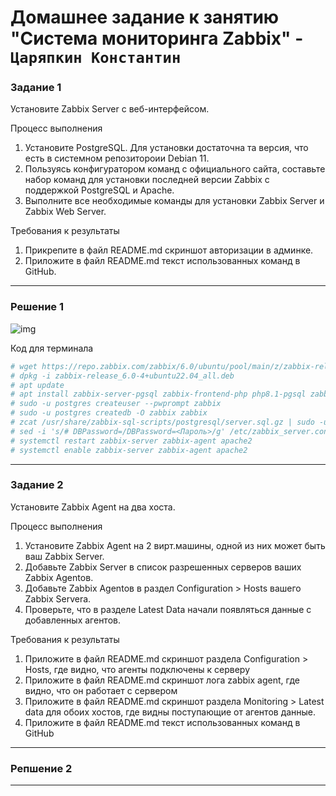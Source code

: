 # Домашнее задание к занятию "Система мониторинга Zabbix" - `Царяпкин Константин`


### Задание 1

Установите Zabbix Server с веб-интерфейсом.

Процесс выполнения
 1. Установите PostgreSQL. Для установки достаточна та версия, что есть в системном репозитороии Debian 11.
 2. Пользуясь конфигуратором команд с официального сайта, составьте набор команд для установки последней версии Zabbix с поддержкой PostgreSQL и Apache.
 3. Выполните все необходимые команды для установки Zabbix Server и Zabbix Web Server.
    
Требования к результаты
 1. Прикрепите в файл README.md скриншот авторизации в админке.
 2. Приложите в файл README.md текст использованных команд в GitHub.

---

### Решение 1

![img](<img width="667" alt="image" src="https://github.com/Tsaryapkin00/8-03-hw/assets/117481592/682add8e-34b4-49b8-aad9-c13a600bfc63">)

Код для терминала
```bash
# wget https://repo.zabbix.com/zabbix/6.0/ubuntu/pool/main/z/zabbix-release/zabbix-release_6.0-4+ubuntu22.04_all.deb
# dpkg -i zabbix-release_6.0-4+ubuntu22.04_all.deb
# apt update
# apt install zabbix-server-pgsql zabbix-frontend-php php8.1-pgsql zabbix-apache-conf zabbix-sql-scripts zabbix-agent
# sudo -u postgres createuser --pwprompt zabbix
# sudo -u postgres createdb -O zabbix zabbix
# zcat /usr/share/zabbix-sql-scripts/postgresql/server.sql.gz | sudo -u zabbix psql zabbix
# sed -i 's/# DBPassword=/DBPassword=<Пароль>/g' /etc/zabbix_server.conf
# systemctl restart zabbix-server zabbix-agent apache2
# systemctl enable zabbix-server zabbix-agent apache2
```

---

### Задание 2

Установите Zabbix Agent на два хоста.

Процесс выполнения
 1. Установите Zabbix Agent на 2 вирт.машины, одной из них может быть ваш Zabbix Server.
 2. Добавьте Zabbix Server в список разрешенных серверов ваших Zabbix Agentов.
 3. Добавьте Zabbix Agentов в раздел Configuration > Hosts вашего Zabbix Servera.
 4. Проверьте, что в разделе Latest Data начали появляться данные с добавленных агентов.
    
Требования к результаты
 1. Приложите в файл README.md скриншот раздела Configuration > Hosts, где видно, что агенты подключены к серверу
 2. Приложите в файл README.md скриншот лога zabbix agent, где видно, что он работает с сервером
 3. Приложите в файл README.md скриншот раздела Monitoring > Latest data для обоих хостов, где видны поступающие от агентов данные.
 4. Приложите в файл README.md текст использованных команд в GitHub


---

### Репшение 2

---
